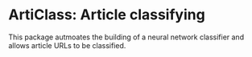 # ArtiClass: Article classifying

This package autmoates the building of a neural network 
classifier and allows article URLs to be classified.